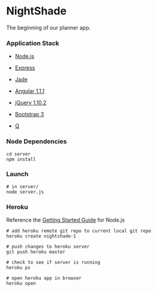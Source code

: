 # NightShade #
 
The beginning of our planner app.

### Application Stack ######

- [Node.js](http://www.nodejs.org)

- [Express](http://www.expressjs.com/)

- [Jade](http://jade-lang.com/)

- [Angular 1.1.1](http://angularjs.org/)

- [jQuery 1.10.2](jquery.com)

- [Bootstrap 3](http://getbootstrap.com/)
- [Q](https://github.com/kriskowal/q)

### Node Dependencies ######

    cd server
    npm install

### Launch ######

    # in server/
    node server.js

### Heroku ######

Reference the [Getting Started Guide](https://devcenter.heroku.com/articles/getting-started-with-nodejs) for Node.js

    # add heroku remote git repo to current local git repo
    heroku create nightshade-1

    # push changes to heroku server
    git push heroku master

    # check to see if server is running
    heroku ps

    # open heroku app in browser
    heroku open
